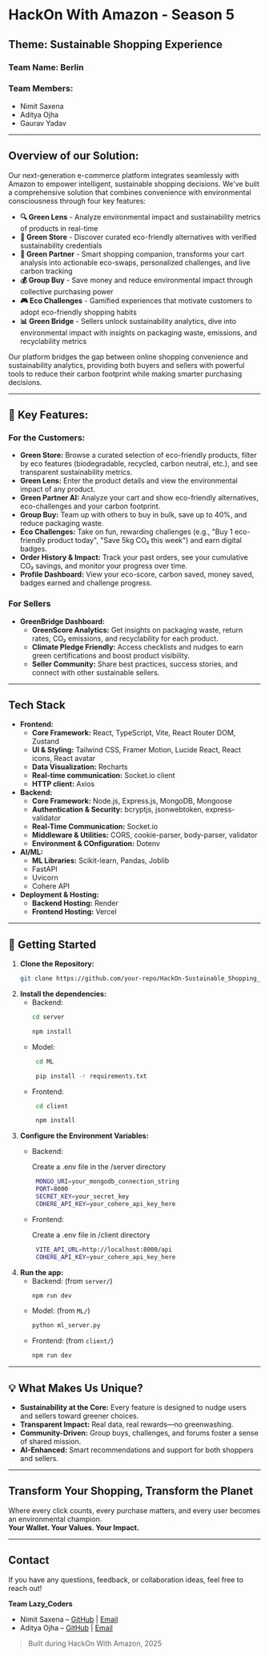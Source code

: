 ﻿# HackOn With Amazon - Season 5
 
## Theme: Sustainable Shopping Experience

### Team Name: Berlin
### Team Members:
- Nimit Saxena
- Aditya Ojha
- Gaurav Yadav

---

## Overview of our Solution:

Our next-generation e-commerce platform integrates seamlessly with Amazon to empower intelligent, sustainable shopping decisions. We've built a comprehensive solution that combines convenience with environmental consciousness through four key features:

- **🔍 Green Lens** - Analyze environmental impact and sustainability metrics of products in real-time
- **🛒 Green Store** - Discover curated eco-friendly alternatives with verified sustainability credentials
- **🤝 Green Partner** - Smart shopping companion, transforms your cart analysis into actionable eco-swaps, personalized challenges, and live carbon tracking
- **💰 Group Buy** - Save money and reduce environmental impact through collective purchasing power
- **🎮 Eco Challenges** - Gamified experiences that motivate customers to adopt eco-friendly shopping habits
- **📊 Green Bridge** - Sellers unlock sustainability analytics, dive into environmental impact with insights on packaging waste, emissions, and recyclability metrics

Our platform bridges the gap between online shopping convenience and sustainability analytics, providing both buyers and sellers with powerful tools to reduce their carbon footprint while making smarter purchasing decisions.


---

## 🛒 Key Features:

### For the Customers:

- **Green Store:** Browse a curated selection of eco-friendly products, filter by eco features (biodegradable, recycled, carbon neutral, etc.), and see transparent sustainability metrics.
- **Green Lens:** Enter the product details and view the environmental impact of any product.
- **Green Partner AI:** Analyze your cart and show eco-friendly alternatives, eco-challenges and your carbon footprint.
- **Group Buy:** Team up with others to buy in bulk, save up to 40%, and reduce packaging waste.
- **Eco Challenges:** Take on fun, rewarding challenges (e.g., "Buy 1 eco-friendly product today", "Save 5kg CO₂ this week") and earn digital badges.
- **Order History & Impact:** Track your past orders, see your cumulative CO₂ savings, and monitor your progress over time.
- **Profile Dashboard:** View your eco-score, carbon saved, money saved, badges earned and challenge progress.

### For Sellers

- **GreenBridge Dashboard:** 
  - **GreenScore Analytics:** Get insights on packaging waste, return rates, CO₂ emissions, and recyclability for each product.
  - **Climate Pledge Friendly:** Access checklists and nudges to earn green certifications and boost product visibility.
  - **Seller Community:** Share best practices, success stories, and connect with other sustainable sellers.

---

## Tech Stack

- **Frontend:**
  - **Core Framework:** React, TypeScript, Vite, React Router DOM, Zustand
  - **UI & Styling:** Tailwind CSS, Framer Motion, Lucide React, React icons, React avatar
  - **Data Visualization:** Recharts
  - **Real-time communication:** Socket.io client
  - **HTTP client:** Axios
- **Backend:**
  - **Core Framework:** Node.js, Express.js, MongoDB, Mongoose
  - **Authentication & Security:** bcryptjs, jsonwebtoken, express-validator
  - **Real-Time Communication:** Socket.io
  - **Middleware & Utilities:** CORS, cookie-parser, body-parser, validator
  - **Environment & COnfiguration:** Dotenv
- **AI/ML:**
  - **ML Libraries:** Scikit-learn, Pandas, Joblib
  - FastAPI
  - Uvicorn
  - Cohere API
- **Deployment & Hosting:**
  - **Backend Hosting:** Render
  - **Frontend Hosting:** Vercel
---


## 📝 Getting Started

1. **Clone the Repository:**
   ```bash
   git clone https://github.com/your-repo/HackOn-Sustainable_Shopping_Experience.git
   ```
2. **Install the dependencies:**
   - Backend:
     ```bash
     cd server
     ```
     ```bash
     npm install
     ```
    - Model:
      ```bash
       cd ML
      ```
      ```bash
       pip install -r requirements.txt
      ```
    - Frontend:
      ```bash
       cd client
      ```
      ```bash
       npm install
      ```
3. **Configure the Environment Variables:**
   - Backend:

     Create a .env file in the /server directory
     ```bash
      MONGO_URI=your_mongodb_connection_string
      PORT=8000
      SECRET_KEY=your_secret_key
      COHERE_API_KEY=your_cohere_api_key_here
     ```
    - Frontend:

      Create a .env file in /client directory
      ```bash
       VITE_API_URL=http://localhost:8000/api
       COHERE_API_KEY=your_cohere_api_key_here
      ```
4. **Run the app:**  
   - Backend: (from `server/`)
     ```bash
     npm run dev
     ```
   - Model: (from `ML/`)
     ```bash
     python ml_server.py
     ```
   - Frontend: (from `client/`)
     ```bash
     npm run dev
     ```
     
---

## 💡 What Makes Us Unique?

- **Sustainability at the Core:** Every feature is designed to nudge users and sellers toward greener choices.
- **Transparent Impact:** Real data, real rewards—no greenwashing.
- **Community-Driven:** Group buys, challenges, and forums foster a sense of shared mission.
- **AI-Enhanced:** Smart recommendations and support for both shoppers and sellers.

---

## Transform Your Shopping, Transform the Planet  

Where every click counts, every purchase matters, and every user becomes an environmental champion.  
**Your Wallet. Your Values. Your Impact.**

---

## Contact

If you have any questions, feedback, or collaboration ideas, feel free to reach out!

**Team Lazy_Coders**  
- Nimit Saxena – [GitHub](https://github.com/warrioroo7) | [Email](mailto:saxenanimit04@gmail.com)  
- Aditya Ojha – [GitHub](https://github.com/aditya-0670) | [Email](mailto:adityaozha2015@gmail.com)  

> Built during HackOn With Amazon, 2025
